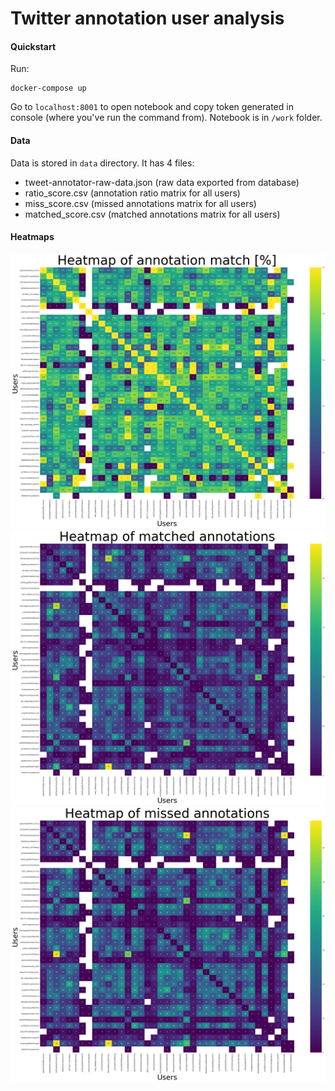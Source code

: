 # Twitter annotation user analysis

#### Quickstart

Run:
```
docker-compose up
```

Go to `localhost:8001` to open notebook and copy token generated in console (where you've run the command from). Notebook is in `/work` folder.

#### Data

Data is stored in `data` directory. It has 4 files:

- tweet-annotator-raw-data.json (raw data exported from database)
- ratio_score.csv (annotation ratio matrix for all users)
- miss_score.csv (missed annotations matrix for all users)
- matched_score.csv (matched annotations matrix for all users)

#### Heatmaps

![](ratio.png)
![](match.png)
![](miss.png)